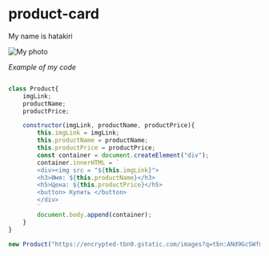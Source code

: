 # product-card 

My name is hatakiri


![My photo](https://dota2.ru/img/heroes/spirit_breaker/portrait.jpg)

*Example of my code*
```javascript

class Product{
    imgLink;
    productName;
    productPrice;

    constructor(imgLink, productName, productPrice){
        this.imgLink = imgLink;
        this.productName = productName;
        this.productPrice = productPrice;
        const container = document.createElement("div");
        container.innerHTML = `
        <div><img src = "${this.imgLink}">
        <h3>Имя: ${this.productName}</h3>
        <h5>Цена: ${this.productPrice}</h5>
        <button> Купить </button>
        </div>
        `
        document.body.append(container);
    }
}

new Product("https://encrypted-tbn0.gstatic.com/images?q=tbn:ANd9GcSWfmRp-QOhqBek2fpsHeDvEMItE3WGT9Gibw&usqp=CAU.jpg", "Aizen", "infinity Bucks");
```


